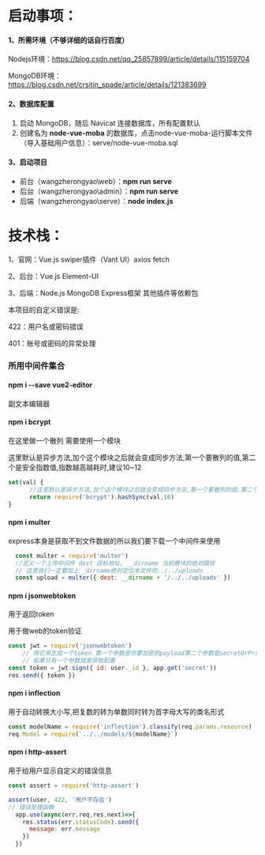 # 启动事项：

#### 1、所需环境（不够详细的话自行百度）

Nodejs环境：https://blog.csdn.net/qq_25857899/article/details/115159704

MongoDB环境：https://blog.csdn.net/crsitin_spade/article/details/121383699

#### 2、数据库配置

1. 启动 MongoDB，随后 Navicat 连接数据库，所有配置默认
2. 创建名为 **node-vue-moba** 的数据库，点击node-vue-moba-运行脚本文件（导入基础用户信息）：serve/node-vue-moba.sql

#### 3、启动项目

- 前台（wangzherongyao\web）：**npm run serve**
- 后台（wangzherongyao\admin）：**npm run serve**
- 后端（wangzherongyao\serve）：**node index.js**

# 技术栈：

1、官网：Vue.js  swiper插件（Vant UI）axios fetch  

2、后台：Vue.js  Element-UI  

3、后端：Node.js  MongoDB Express框架 其他插件等依赖包  



本项目的自定义错误是:

422：用户名或密码错误

401：账号或密码的异常处理

### 所用中间件集合

#### npm i --save vue2-editor

副文本编辑器

#### npm i bcrypt

在这里做一个散列 需要使用一个模块

这里默认是异步方法,加个这个模块之后就会变成同步方法,第一个要散列的值,第二个是安全指数值,指数越高越耗时,建议10~12

```javascript
set(val) {
      //这里默认是异步方法,加个这个模块之后就会变成同步方法,第一个要散列的值,第二个是安全指数值,指数越高越耗时,建议10~12
      return require('bcrypt').hashSync(val,10)
}

```



#### npm i multer

express本身是获取不到文件数据的所以我们要下载一个中间件来使用

```javascript
  const multer = require('multer')
  //定义一个上传中间件 dest 目标地址, __dirname 当前模块的绝对路径
  // 这里我们一定要加上__dirname绝对定位本文件的../../uploads
  const upload = multer({ dest: __dirname + '/../../uploads' })

```

#### npm i jsonwebtoken 

用于返回token

用于做web的token验证

```javascript
const jwt = require('jsonwebtoken')
    // 用它来生成一个token 第一个参数是你要加密的payload第二个参数是secretOrPrivateKey(密钥)
    // 如果只有一个参数就是获取配置
const token = jwt.sign({ id: user._id }, app.get('secret'))
res.send({ token })

```

#### npm i inflection

用于自动转换大小写,把复数的转为单数同时转为首字母大写的类名形式

```javascript
const modelName = require('inflection').classify(req.params.resource)
req.Model = require(`../../models/${modelName}`)

```

#### npm i http-assert

用于给用户显示自定义的错误信息

```javascript
const assert = require('http-assert')

assert(user, 422, '用户不存在')
// 错误处理函数
  app.use(async(err,req,res,next)=>{
    res.status(err.statusCode).send({
      message: err.message
    })
  })

```

